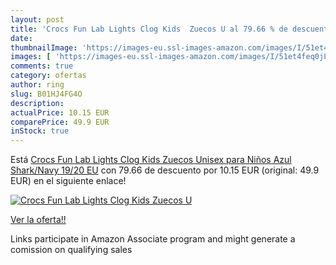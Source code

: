 ```yaml
---
layout: post
title: 'Crocs Fun Lab Lights Clog Kids  Zuecos U al 79.66 % de descuento'
date: 
thumbnailImage: 'https://images-eu.ssl-images-amazon.com/images/I/51et4feq0jL._SL200_.jpg'
images: [ 'https://images-eu.ssl-images-amazon.com/images/I/51et4feq0jL._SL200_.jpg' ]
comments: true
category: ofertas
author: ring
slug: B01HJ4FG4O
description:
actualPrice: 10.15 EUR
comparePrice: 49.9 EUR
inStock: true
---
```


Está [Crocs Fun Lab Lights Clog Kids  Zuecos Unisex para Niños  Azul  Shark/Navy   19/20 EU](https://www.amazon.es/dp/B01HJ4FG4O/?tag=tolees-21) con 79.66 de descuento por 10.15 EUR (original: 49.9 EUR) en el siguiente enlace!

[![Crocs Fun Lab Lights Clog Kids  Zuecos U](https://images-eu.ssl-images-amazon.com/images/I/51et4feq0jL._SL200_.jpg)](https://www.amazon.es/dp/B01HJ4FG4O/?tag=tolees-21)

[Ver la oferta!!](https://www.amazon.es/dp/B01HJ4FG4O/?tag=tolees-21)

Links participate in Amazon Associate program and might generate a comission on qualifying sales


